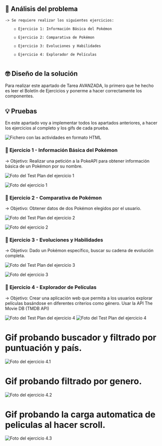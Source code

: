 ## 🤔 Análisis del problema
```
-> Se requiere realizar los siguientes ejercicios:

    ◽ Ejercicio 1: Información Básica del Pokémon

    ◽ Ejercicio 2: Comparativa de Pokémon

    ◽ Ejercicio 3: Evoluciones y Habilidades

    ◽ Ejercicio 4: Explorador de Películas


```


## 🤓 Diseño de la solución
Para realizar este apartado de Tarea AVANZADA, lo primero que he hecho es leer el Boletín de Ejercicios y ponerme a hacer correctamente los
componentes.


## 💡 Pruebas

En este apartado voy a implementar todos los apartados anteriores, a hacer los ejercicios al completo y los gifs de cada
prueba.

![Fichero con las actividades en formato HTML](./fotos/Captura.PNG)


### 🔰 Ejercicio 1 -  Información Básica del Pokémon
-> Objetivo: Realizar una petición a la PokeAPI para obtener información básica de un Pokémon por su nombre.

![Foto del Test Plan del ejercicio 1](./fotos/test1.PNG)

![Foto del ejercicio 1](./fotos/GifEjer1.gif)


### 🔰 Ejercicio 2 -  Comparativa de Pokémon
-> Objetivo: Obtener datos de dos Pokémon elegidos por el usuario.

![Foto del Test Plan del ejercicio 2](./fotos/test2.PNG)

![Foto del ejercicio 2](./fotos/GifEjer2.gif)


### 🔰 Ejercicio 3 -  Evoluciones y Habilidades
-> Objetivo: Dado un Pokémon específico, buscar su cadena de evolución completa.

![Foto del Test Plan del ejercicio 3](./fotos/test3.PNG)

![Foto del ejercicio 3](./fotos/GifEjer3.gif)

### 🔰 Ejercicio 4 - Explorador de Películas
-> Objetivo: Crear una aplicación web que permita a los usuarios explorar películas basándose en diferentes criterios como género. Usar la API The Movie DB (TMDB API)

![Foto del Test Plan del ejercicio 4](./fotos/test4.1.PNG)
![Foto del Test Plan del ejercicio 4](./fotos/test4.2.PNG)

# Gif probando buscador y filtrado por puntuación y país.
![Foto del ejercicio 4.1](./fotos/GifEjer4.1.gif)

# Gif probando filtrado por genero.
![Foto del ejercicio 4.2](./fotos/GifEjer4.2.gif)

# Gif probando la carga automatica de peliculas al hacer scroll.
![Foto del ejercicio 4.3](./fotos/GifEjer4.3.gif)




